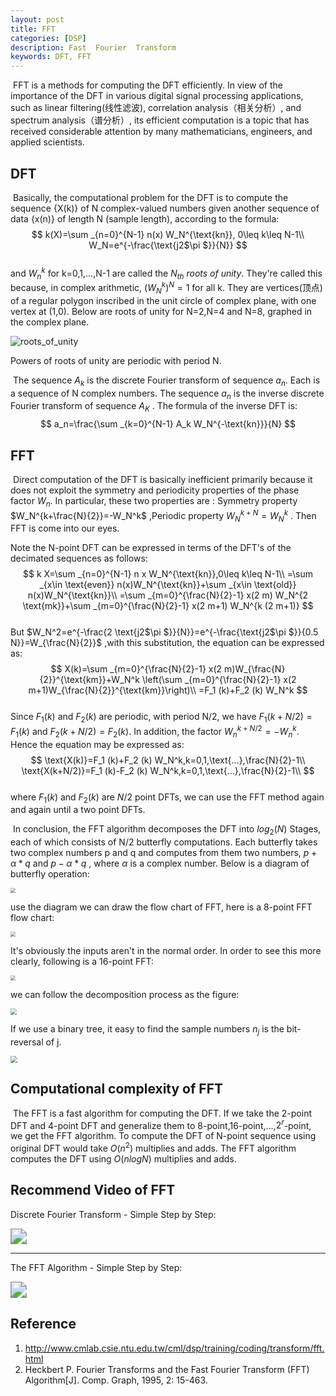 ```yaml
---
layout: post
title: FFT
categories: [DSP]
description: Fast  Fourier  Transform
keywords: DFT, FFT
---
```


​	FFT is a methods for computing the DFT efficiently. In view of the importance of the DFT in various digital signal processing applications, such as linear filtering(线性滤波), correlation analysis（相关分析）, and spectrum analysis（谱分析）, its efficient computation is a topic that has received considerable attention by many mathematicians, engineers, and applied scientists. 

## DFT

​	Basically, the computational problem for the DFT is to compute the sequence {X(k)} of N complex-valued numbers given another sequence of data {x(n)} of length N (sample length), according to the formula:		
$$
k(X)=\sum _{n=0}^{N-1} n(x) W_N^{\text{kn}},    0\leq k\leq N-1\\
W_N=e^{-\frac{\text{j2$\pi $}}{N}}
$$		
and $W_n^k$ for k=0,1,...,N-1 are called the $N_{th}$ *roots of unity*. They're called this because, in complex arithmetic, $(W_N^k)^N=1$ for all k. They are vertices(顶点) of a regular polygon inscribed in the unit circle of complex plane, with one vertex at (1,0). Below are roots of unity for N=2,N=4 and N=8, graphed in the complex plane.

![roots_of_unity](/images/DSP/FFT/roots_of_unity.PNG)

Powers of roots of unity are periodic with period N.

​	The sequence $A_k$ is the discrete Fourier transform of sequence $a_n$. Each is a sequence of N complex numbers. The sequence $a_n$ is the inverse discrete Fourier transform of sequence $A_K$ . The formula of the inverse DFT is:	
$$
a_n=\frac{\sum _{k=0}^{N-1} A_k W_N^{-\text{kn}}}{N}
$$

## FFT

​	Direct computation of the DFT is basically inefficient primarily because it does not exploit the symmetry and periodicity properties of the phase factor $W_n$. In particular, these two properties are : Symmetry property $W_N^{k+\frac{N}{2}}=-W_N^k$ ,Periodic property $W_N^{k+N}=W_N^k$ . Then FFT is come into our eyes. 

Note the N-point DFT can be expressed in terms of the DFT's of the decimated sequences as follows: 		
$$
k X=\sum _{n=0}^{N-1} n x W_N^{\text{kn}},0\leq k\leq N-1\\
=\sum _{x\in \text{even}} n(x)W_N^{\text{kn}}+\sum _{x\in \text{old}} n(x)W_N^{\text{kn}}\\
=\sum _{m=0}^{\frac{N}{2}-1} x(2 m)  W_N^{2 \text{mk}}+\sum _{m=0}^{\frac{N}{2}-1} x(2 m+1) W_N^{k (2 m+1)}
$$	
But $W_N^2=e^{-\frac{2 \text{j2$\pi $}}{N}}=e^{-\frac{\text{j2$\pi $}}{0.5 N}}=W_{\frac{N}{2}}$ ,with this substitution, the equation can be expressed as:	
$$
X(k)=\sum _{m=0}^{\frac{N}{2}-1} x(2 m)W_{\frac{N}{2}}^{\text{km}}+W_N^k \left(\sum _{m=0}^{\frac{N}{2}-1} x(2 m+1)W_{\frac{N}{2}}^{\text{km}}\right)\\
=F_1 (k)+F_2 (k) W_N^k
$$	
Since  $F_1(k)$ and $F_2(k)$ are periodic, with period N/2, we have $F_1(k+N/2)=F_1(k)$ and $F_2(k+N/2)=F_2(k)$. In addition, the factor $W_n^{k+N/2}=-W_n^k$. Hence the equation may be expressed as:	
$$
\text{X(k)}=F_1 (k)+F_2 (k) W_N^k,k=0,1,\text{...},\frac{N}{2}-1\\
\text{X(k+N/2)}=F_1 (k)-F_2 (k) W_N^k,k=0,1,\text{...},\frac{N}{2}-1\\
$$	
where $F_1(k)$ and $F_2(k)$ are $N/2$ point DFTs, we can use the FFT method again and again until a two point DFTs.

​	In conclusion, the FFT algorithm decomposes the DFT into $log_2(N)$ Stages, each of which consists of N/2 butterfly computations. Each butterfly takes two complex numbers p and q and computes from them two numbers, $p+\alpha*q$ and $p-\alpha*q$ , where $\alpha$ is a complex number. Below is a diagram of butterfly operation:

<img src="/images/DSP/FFT/butterfly_operation.PNG" style="zoom:50%" />

use the diagram we can draw the flow chart of FFT, here is a 8-point FFT flow chart:

<img src="/images/DSP/FFT/8_point_fft.PNG" style="zoom:50%" />

It's obviously the inputs aren't in  the normal order. In order to see this more clearly, following is a 16-point FFT:

<img src="/images/DSP/FFT/16_point_fft.PNG" style="zoom:50%" />

we can follow the decomposition process as the figure:

<img src="/images/DSP/FFT/fft_decomposition.PNG" style="zoom:60%" />

If we use a binary tree, it easy to find the sample numbers $n_j$ is the bit-reversal of j. 

<img src="/images/DSP/FFT/sample_order.PNG" style="zoom:70%" />

## Computational complexity of FFT

​	The FFT is a fast algorithm for computing the DFT. If we take the 2-point DFT and 4-point DFT and generalize them to 8-point,16-point,...,$2^r$-point, we get the FFT algorithm. To compute the DFT of N-point sequence using original DFT would take $O(n^2)$ multiplies and adds. The FFT algorithm computes the DFT using $O(n logN)$ multiplies and adds.

## Recommend Video of FFT

Discrete Fourier Transform - Simple Step by Step:

[<img src="/images/DSP/FFT/yutube_play.jpg" style="zoom:160%"/>](https://www.youtube.com/watch?v=mkGsMWi_j4Q)

------

The FFT Algorithm - Simple Step by Step:

[<img src="/images/DSP/FFT/yutube_play.jpg" style="zoom:160%"/>](https://www.youtube.com/watch?v=htCj9exbGo0)



## Reference

1. http://www.cmlab.csie.ntu.edu.tw/cml/dsp/training/coding/transform/fft.html
2. Heckbert P. Fourier Transforms and the Fast Fourier Transform (FFT) Algorithm[J]. Comp. Graph, 1995, 2: 15-463.